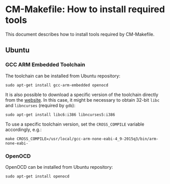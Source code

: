 # CM-Makefile: How to install required tools

This document describes how to install tools required by CM-Makefile.

## Ubuntu

### GCC ARM Embedded Toolchain

The toolchain can be installed from Ubuntu repository:

	sudo apt-get install gcc-arm-embedded openocd

It is also possible to download a specific version of the toolchain directly
from the [website][1]. In this case, it might be necessary to obtain 32-bit
`libc` and `libncurses` (required by `gdb`):

	sudo apt-get install libc6:i386 libncurses5:i386

To use a specific toolchain version, set the `CROSS_COMPILE` variable
accordingly, e.g.:

	make CROSS_COMPILE=/usr/local/gcc-arm-none-eabi-4_9-2015q3/bin/arm-none-eabi-

### OpenOCD

OpenOCD can be installed from Ubuntu repository:

	sudo apt-get install openocd

[1]: https://launchpad.net/gcc-arm-embedded
